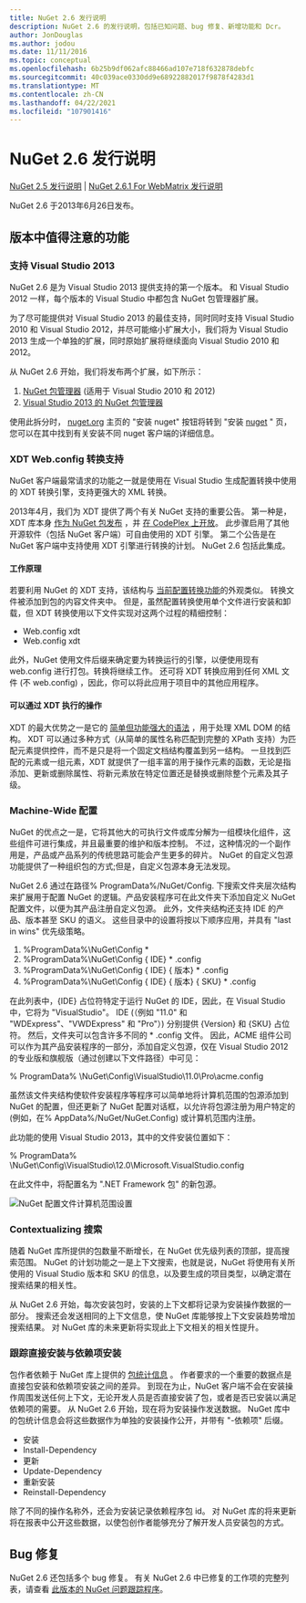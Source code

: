 ```yaml
---
title: NuGet 2.6 发行说明
description: NuGet 2.6 的发行说明，包括已知问题、bug 修复、新增功能和 Dcr。
author: JonDouglas
ms.author: jodou
ms.date: 11/11/2016
ms.topic: conceptual
ms.openlocfilehash: 6b25b9df062afc88466ad107e718f632878debfc
ms.sourcegitcommit: 40c039ace0330dd9e68922882017f9878f4283d1
ms.translationtype: MT
ms.contentlocale: zh-CN
ms.lasthandoff: 04/22/2021
ms.locfileid: "107901416"
---
```

# <a name="nuget-26-release-notes"></a>NuGet 2.6 发行说明

[NuGet 2.5 发行说明](../release-notes/nuget-2.5.md)  | [NuGet 2.6.1 For WebMatrix 发行说明](../release-notes/nuget-2.6.1-for-webmatrix.md)

NuGet 2.6 于2013年6月26日发布。

## <a name="notable-features-in-the-release"></a>版本中值得注意的功能

### <a name="support-for-visual-studio-2013"></a>支持 Visual Studio 2013

NuGet 2.6 是为 Visual Studio 2013 提供支持的第一个版本。 和 Visual Studio 2012 一样，每个版本的 Visual Studio 中都包含 NuGet 包管理器扩展。

为了尽可能提供对 Visual Studio 2013 的最佳支持，同时同时支持 Visual Studio 2010 和 Visual Studio 2012，并尽可能缩小扩展大小，我们将为 Visual Studio 2013 生成一个单独的扩展，同时原始扩展将继续面向 Visual Studio 2010 和2012。

从 NuGet 2.6 开始，我们将发布两个扩展，如下所示：

1. [NuGet 包管理器](https://marketplace.visualstudio.com/items?itemName=NuGetTeam.NuGetPackageManager) (适用于 Visual Studio 2010 和 2012) 
1. [Visual Studio 2013 的 NuGet 包管理器](https://marketplace.visualstudio.com/items?itemName=NuGetTeam.NuGetPackageManagerforVisualStudio2013)

使用此拆分时， [nuget.org](https://nuget.org) 主页的 "安装 nuget" 按钮将转到 "安装 [nuget](../install-nuget-client-tools.md) " 页，您可以在其中找到有关安装不同 nuget 客户端的详细信息。

<a name="xdt"></a>

### <a name="xdt-webconfig-transformation-support"></a>XDT Web.config 转换支持

NuGet 客户端最常请求的功能之一就是使用在 Visual Studio 生成配置转换中使用的 XDT 转换引擎，支持更强大的 XML 转换。

2013年4月，我们为 XDT 提供了两个有关 NuGet 支持的重要公告。 第一种是，XDT 库本身 [作为 NuGet 包发布](https://nuget.org/packages/Microsoft.Web.Xdt) ，并 [在 CodePlex 上开放](http://xdt.codeplex.com/)。 此步骤启用了其他开源软件（包括 NuGet 客户端）可自由使用的 XDT 引擎。 第二个公告是在 NuGet 客户端中支持使用 XDT 引擎进行转换的计划。 NuGet 2.6 包括此集成。

#### <a name="how-it-works"></a>工作原理

若要利用 NuGet 的 XDT 支持，该结构与 [当前配置转换功能](../create-packages/source-and-config-file-transformations.md)的外观类似。
转换文件被添加到包的内容文件夹中。 但是，虽然配置转换使用单个文件进行安装和卸载，但 XDT 转换使用以下文件实现对这两个过程的精细控制：

- Web.config xdt
- Web.config xdt

此外，NuGet 使用文件后缀来确定要为转换运行的引擎，以便使用现有 web.config 进行打包。转换将继续工作。 还可将 XDT 转换应用到任何 XML 文件 (不 web.config) ，因此，你可以将此应用于项目中的其他应用程序。

#### <a name="what-you-can-do-with-xdt"></a>可以通过 XDT 执行的操作

XDT 的最大优势之一是它的 [简单但功能强大的语法](/previous-versions/aspnet/dd465326(v=vs.110)) ，用于处理 XML DOM 的结构。 XDT 可以通过多种方式（从简单的属性名称匹配到完整的 XPath 支持）为匹配元素提供控件，而不是只是将一个固定文档结构覆盖到另一结构。 一旦找到匹配的元素或一组元素，XDT 就提供了一组丰富的用于操作元素的函数，无论是指添加、更新或删除属性、将新元素放在特定位置还是替换或删除整个元素及其子级。

### <a name="machine-wide-configuration"></a>Machine-Wide 配置

NuGet 的优点之一是，它将其他大的可执行文件或库分解为一组模块化组件，这些组件可进行集成，并且最重要的维护和版本控制。 不过，这种情况的一个副作用是，产品或产品系列的传统思路可能会产生更多的碎片。
NuGet 的自定义包源功能提供了一种组织包的方式;但是，自定义包源本身无法发现。

NuGet 2.6 通过在路径% ProgramData%/NuGet/Config. 下搜索文件夹层次结构来扩展用于配置 NuGet 的逻辑。产品安装程序可在此文件夹下添加自定义 NuGet 配置文件，以便为其产品注册自定义包源。 此外，文件夹结构还支持 IDE 的产品、版本甚至 SKU 的语义。 这些目录中的设置将按以下顺序应用，并具有 "last in wins" 优先级策略。

1. %ProgramData%\NuGet\Config \*
2. %ProgramData%\NuGet\Config \{ IDE} \* .config
3. %ProgramData%\NuGet\Config \{ IDE} \{ 版本} \* .config
4. %ProgramData%\NuGet\Config \{ IDE} \{ 版本} \{ SKU} \* .config

在此列表中，{IDE} 占位符特定于运行 NuGet 的 IDE，因此，在 Visual Studio 中，它将为 "VisualStudio"。 IDE (（例如 "11.0" 和 "WDExpress"、"VWDExpress" 和 "Pro"）) 分别提供 {Version} 和 {SKU} 占位符。 然后，文件夹可以包含许多不同的 * .config 文件。
因此，ACME 组件公司可以作为其产品安装程序的一部分，添加自定义包源，仅在 Visual Studio 2012 的专业版和旗舰版（通过创建以下文件路径）中可见：

% ProgramData% \NuGet\Config\VisualStudio\11.0\Pro\acme.config

虽然该文件夹结构使软件安装程序等程序可以简单地将计算机范围的包源添加到 NuGet 的配置，但还更新了 NuGet 配置对话框，以允许将包源注册为用户特定的 (例如，在% AppData%/NuGet/NuGet.Config) 或计算机范围内注册。

此功能的使用 Visual Studio 2013，其中的文件安装位置如下：

% ProgramData% \NuGet\Config\VisualStudio\12.0\Microsoft.VisualStudio.config

在此文件中，将配置名为 ".NET Framework 包" 的新包源。

![NuGet 配置文件计算机范围设置](./media/NuGet-Config-File-Machine-Wide.png)

### <a name="contextualizing-search"></a>Contextualizing 搜索

随着 NuGet 库所提供的包数量不断增长，在 NuGet 优先级列表的顶部，提高搜索范围。 NuGet 的计划功能之一是上下文搜索，也就是说，NuGet 将使用有关所使用的 Visual Studio 版本和 SKU 的信息，以及要生成的项目类型，以确定潜在搜索结果的相关性。

从 NuGet 2.6 开始，每次安装包时，安装的上下文都将记录为安装操作数据的一部分。  搜索还会发送相同的上下文信息，使 NuGet 库能够按上下文安装趋势增加搜索结果。  对 NuGet 库的未来更新将实现此上下文相关的相关性提升。

### <a name="tracking-direct-installs-vs-dependency-installs"></a>跟踪直接安装与依赖项安装

包作者依赖于 NuGet 库上提供的 [包统计信息](http://blog.nuget.org/20130226/Introducing-Package-Statistics.html) 。  作者要求的一个重要的数据点是直接包安装和依赖项安装之间的差异。  到现在为止，NuGet 客户端不会在安装操作周围发送任何上下文，无论开发人员是否直接安装了包，或者是否已安装以满足依赖项的需要。
从 NuGet 2.6 开始，现在将为安装操作发送数据。  NuGet 库中的包统计信息会将这些数据作为单独的安装操作公开，并带有 "-依赖项" 后缀。

* 安装
* Install-Dependency
* 更新
* Update-Dependency
* 重新安装
* Reinstall-Dependency

除了不同的操作名称外，还会为安装记录依赖程序包 id。  对 NuGet 库的将来更新将在报表中公开这些数据，以使包创作者能够充分了解开发人员安装包的方式。

## <a name="bug-fixes"></a>Bug 修复

NuGet 2.6 还包括多个 bug 修复。 有关 NuGet 2.6 中已修复的工作项的完整列表，请查看 [此版本的 NuGet 问题跟踪程序](https://nuget.codeplex.com/workitem/list/advanced?keyword=&status=Closed&type=All&priority=All&release=NuGet%202.6&assignedTo=All&component=All&sortField=LastUpdatedDate&sortDirection=Descending&page=0&reasonClosed=All)。